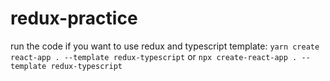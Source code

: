 # redux-practice

run the code if you want to use redux and typescript template: `yarn create react-app . --template redux-typescript` or `npx create-react-app . --template redux-typescript`
